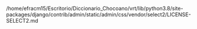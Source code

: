 /home/efracm15/Escritorio/Diccionario_Chocoano/vrt/lib/python3.8/site-packages/django/contrib/admin/static/admin/css/vendor/select2/LICENSE-SELECT2.md